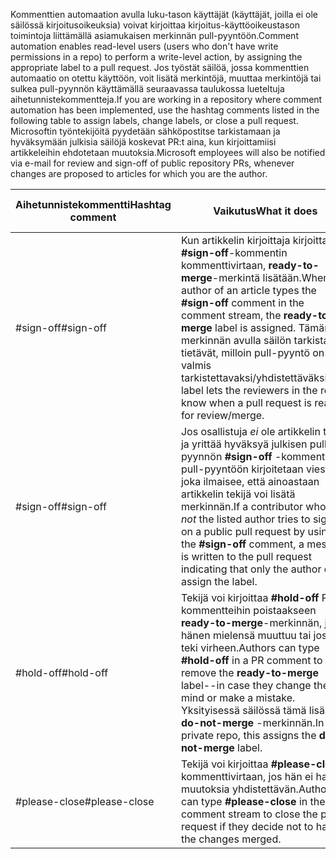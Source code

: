 <span data-ttu-id="31dcf-101">Kommenttien automaation avulla luku-tason käyttäjät (käyttäjät, joilla ei ole säilössä kirjoitusoikeuksia) voivat kirjoittaa kirjoitus-käyttöoikeustason toimintoja liittämällä asiamukaisen merkinnän pull-pyyntöön.</span><span class="sxs-lookup"><span data-stu-id="31dcf-101">Comment automation enables read-level users (users who don't have write permissions in a repo) to perform a write-level action, by assigning the appropriate label to a pull request.</span></span> <span data-ttu-id="31dcf-102">Jos työstät säilöä, jossa kommenttien automaatio on otettu käyttöön, voit lisätä merkintöjä, muuttaa merkintöjä tai sulkea pull-pyynnön käyttämällä seuraavassa taulukossa lueteltuja aihetunnistekommentteja.</span><span class="sxs-lookup"><span data-stu-id="31dcf-102">If you are working in a repository where comment automation has been implemented, use the hashtag comments listed in the following table to assign labels, change labels, or close a pull request.</span></span> <span data-ttu-id="31dcf-103">Microsoftin työntekijöitä pyydetään sähköpostitse tarkistamaan ja hyväksymään julkisia säilöjä koskevat PR:t aina, kun kirjoittamiisi artikkeleihin ehdotetaan muutoksia.</span><span class="sxs-lookup"><span data-stu-id="31dcf-103">Microsoft employees will also be notified via e-mail for review and sign-off of public repository PRs, whenever changes are proposed to articles for which you are the author.</span></span>


| <span data-ttu-id="31dcf-104">Aihetunnistekommentti</span><span class="sxs-lookup"><span data-stu-id="31dcf-104">Hashtag comment</span></span> | <span data-ttu-id="31dcf-105">Vaikutus</span><span class="sxs-lookup"><span data-stu-id="31dcf-105">What it does</span></span> | <span data-ttu-id="31dcf-106">Säilön saatavuus</span><span class="sxs-lookup"><span data-stu-id="31dcf-106">Repo availability</span></span> |
| --- | --- | --- |
| <span data-ttu-id="31dcf-107">#sign-off</span><span class="sxs-lookup"><span data-stu-id="31dcf-107">#sign-off</span></span> |<span data-ttu-id="31dcf-108">Kun artikkelin kirjoittaja kirjoittaa **#sign-off**-kommentin kommenttivirtaan, **ready-to-merge**-merkintä lisätään.</span><span class="sxs-lookup"><span data-stu-id="31dcf-108">When the author of an article types the **#sign-off** comment in the comment stream, the **ready-to-merge** label is assigned.</span></span> <span data-ttu-id="31dcf-109">Tämän merkinnän avulla säilön tarkistajan tietävät, milloin pull-pyyntö on valmis tarkistettavaksi/yhdistettäväksi.</span><span class="sxs-lookup"><span data-stu-id="31dcf-109">This label lets the reviewers in the repo know when a pull request is ready for review/merge.</span></span> |<span data-ttu-id="31dcf-110">Julkinen ja yksityinen</span><span class="sxs-lookup"><span data-stu-id="31dcf-110">Public and private</span></span> |
| <span data-ttu-id="31dcf-111">#sign-off</span><span class="sxs-lookup"><span data-stu-id="31dcf-111">#sign-off</span></span> |<span data-ttu-id="31dcf-112">Jos osallistuja *ei* ole artikkelin tekijä ja yrittää hyväksyä julkisen pull-pyynnön **#sign-off** -kommentilla, pull-pyyntöön kirjoitetaan viesti, joka ilmaisee, että ainoastaan artikkelin tekijä voi lisätä merkinnän.</span><span class="sxs-lookup"><span data-stu-id="31dcf-112">If a contributor who is *not* the listed author tries to sign off on a public pull request by using the **#sign-off** comment, a message is written to the pull request indicating that only the author can assign the label.</span></span> |<span data-ttu-id="31dcf-113">Julkinen</span><span class="sxs-lookup"><span data-stu-id="31dcf-113">Public</span></span> |
| <span data-ttu-id="31dcf-114">#hold-off</span><span class="sxs-lookup"><span data-stu-id="31dcf-114">#hold-off</span></span> |<span data-ttu-id="31dcf-115">Tekijä voi kirjoittaa **#hold-off** PR-kommentteihin poistaakseen **ready-to-merge**-merkinnän, jos hänen mielensä muuttuu tai jos hän teki virheen.</span><span class="sxs-lookup"><span data-stu-id="31dcf-115">Authors can type **#hold-off** in a PR comment to remove the **ready-to-merge** label--in case they change their mind or make a mistake.</span></span> <span data-ttu-id="31dcf-116">Yksityisessä säilössä tämä lisää **do-not-merge** -merkinnän.</span><span class="sxs-lookup"><span data-stu-id="31dcf-116">In the private repo, this assigns the **do-not-merge** label.</span></span> |<span data-ttu-id="31dcf-117">Julkinen ja yksityinen</span><span class="sxs-lookup"><span data-stu-id="31dcf-117">Public and private</span></span> |
| <span data-ttu-id="31dcf-118">#please-close</span><span class="sxs-lookup"><span data-stu-id="31dcf-118">#please-close</span></span> |<span data-ttu-id="31dcf-119">Tekijä voi kirjoittaa **#please-close** kommenttivirtaan, jos hän ei halua muutoksia yhdistettävän.</span><span class="sxs-lookup"><span data-stu-id="31dcf-119">Authors can type **#please-close** in the comment stream to close the pull request if they decide not to have the changes merged.</span></span> |<span data-ttu-id="31dcf-120">Julkinen</span><span class="sxs-lookup"><span data-stu-id="31dcf-120">Public</span></span> |
